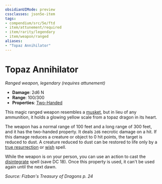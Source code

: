 ```yaml
---
obsidianUIMode: preview
cssclasses: json5e-item
tags:
- compendium/src/5e/ftd
- item/attunement/required
- item/rarity/legendary
- item/weapon/ranged
aliases: 
- "Topaz Annihilator"
---
```

# Topaz Annihilator
*Ranged weapon, legendary (requires attunement)*  

- **Damage**: 2d6 N
- **Range**: 100/300
- **Properties**: [Two-Handed](Mechanics/Rules/item-properties.md#Two-Handed)

This magic ranged weapon resembles a [musket](Mechanics/items/musket.md), but in lieu of any ammunition, it holds a glowing yellow scale from a topaz dragon in its heart.

The weapon has a normal range of 100 feet and a long range of 300 feet, and it has the two-handed property. It deals `2d6` necrotic damage on a hit. If this damage reduces a creature or object to 0 hit points, the target is reduced to dust. A creature reduced to dust can be restored to life only by a [true resurrection](Mechanics/spells/true-resurrection.md) or [wish](Mechanics/spells/wish.md) spell.

While the weapon is on your person, you can use an action to cast the [disintegrate](Mechanics/spells/disintegrate.md) spell (save DC 18). Once this property is used, it can't be used again until the next dawn.

*Source: Fizban's Treasury of Dragons p. 24*